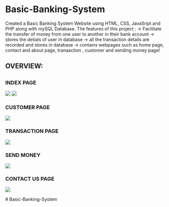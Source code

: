 # Basic-Banking-System
Created a Basic Banking System Website using HTML, CSS, JavaSript and PHP along with mySQL Database. The features of this project : 
-> Facilitate the transfer of money from one user to another in their bank account
-> stores the detials of user in database
-> all the transaction details are recorded and stores in database
-> contains webpages such as home page, contact and about page, tranaaction , customer and sending money page!


<H2> OVERVIEW: <H2>
<h3> INDEX PAGE </H3>
<img src="https://user-images.githubusercontent.com/102166679/193525007-fb253e39-a070-4a7e-a6df-0bec060aa1ee.png">
<img src="https://user-images.githubusercontent.com/102166679/193525127-14f1b3c2-1597-4503-8c21-6bc473a98b73.png">

<h3> CUSTOMER PAGE </H3>
<img src="https://user-images.githubusercontent.com/102166679/193525193-523ff63e-f299-4660-9cd2-422da87860c6.png">

<h3> TRANSACTION PAGE </H3>
<img src="https://user-images.githubusercontent.com/102166679/193525322-4e225027-fc8a-4632-9415-6899a1f54591.png">

<h3> SEND MONEY </H3>
<img src="https://user-images.githubusercontent.com/102166679/193525383-902c7c81-3870-4cf6-8a86-5fd335d4b8de.png">

<h3> CONTACT US PAGE </H3>
<img src="https://user-images.githubusercontent.com/102166679/193525486-8e7d0999-06d7-4648-8e7f-253935dc7815.png">

#   B a s i c - B a n k i n g - S y s t e m 
 
 
